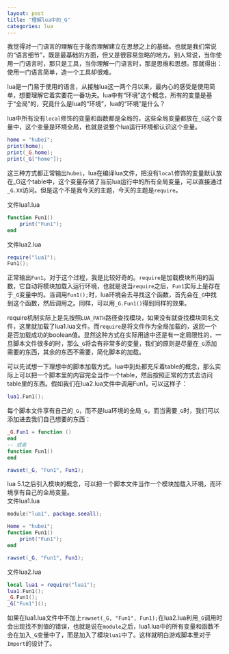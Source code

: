 ```yaml
---
layout: post
title: "理解lua中的_G"
categories: lua
---
```


我觉得对一门语言的理解在于能否理解建立在思想之上的基础。也就是我们常说的“语言细节”，既是最基础的方面，但又是很容易忽略的地方。别人常说，当你使用一门语言时，那只是工具，当你理解一门语言时，那是思维和思想。那就得出：使用一门语言简单，造一个工具却很难。

lua是一门易于使用的语言，从接触lua这一两个月以来，最内心的感受是使用简单，想要理解它着实要花一番功夫。lua中有“环境”这个概念，所有的变量是基于“全局”的，究竟什么是lua的“环境”，lua的“环境”是什么？

lua中所有没有```local```修饰的变量和函数都是全局的，这些全局变量都放在```_G```这个变量中，这个变量是环境全局，也就是说整个lua运行环境都认识这个变量。

``` lua
home = "hubei";
print(home);
print(_G.home);
print(_G["home"]);
```

这三种方式都正常输出```hubei```，lua在编译lua文件，把没有```local```修饰的变量默认放在_G这个table中，这个变量存储了当前lua运行中的所有全局变量，可以直接通过```_G.XX```访问。但是这个不是我今天的主题，今天的主题是```require```。

文件lua1.lua  

``` lua
function Fun1()
	print("Fun1");
end
```

文件lua2.lua  

``` lua
require("lua1");
Fun1();
```

正常输出```Fun1```。对于这个过程，我是比较好奇的。```require```是加载模块所用的函数，它自动将模块加载入运行环境，也就是说当```require```之后，```Fun1```实际上是存在于```_G```变量中的。当调用```Fun1();```时，lua环境会去寻找这个函数，首先会在```_G```中找到这个函数，然后调用之。同样，可以用```_G.Fun1()```得到同样的效果。

require机制实际上是先按照```LUA_PATH```路径查找模块，如果没有就查找模块同名文件，这里就加载了lua1.lua文件。而```require```是将文件作为全局加载的，返回一个是否加载成功的boolean值。显然这种方式在实际用途中还是有一定局限性的，一旦脚本文件很多的时，那么```_G```将会有非常多的变量，我们的原则是尽量在```_G```添加需要的东西，其余的东西不需要，简化脚本的加载。

可以先试想一下理想中的脚本加载方式。lua中到处都充斥着table的概念，那么实际上可以把一个脚本里的内容完全当作一个table，然后按照正常的方式去访问table里的东西。假如我们在lua2.lua文件中调用Fun1，可以这样子：

``` lua
lua1.Fun1();
```

每个脚本文件享有自己的```_G```，而不是lua环境的全局```_G```，而当需要```_G```时，我们可以添加进去我们自己想要的东西：

``` lua
_G.Fun1 = function ()
end
-- 或者
function Fun1()
end

rawset(_G, "Fun1", Fun1);
```

lua 5.1之后引入模块的概念，可以把一个脚本文件当作一个模块加载入环境，而环境享有自己的全局变量。  
文件lua1.lua  

``` lua
module("lua1", package.seeall);

Home = "hubei";
function Fun1()
	print("Fun1");
end

rawset(_G, "Fun1", Fun1);
```

文件lua2.lua  

``` lua
local lua1 = require("lua1");
lua1.Fun1();
_G.Fun1();
_G["Fun1"]();
```

如果在lua1.lua文件中不加上```rawset(_G, "Fun1", Fun1);```在lua2.lua利用```_G```调用时会出现找不到值的错误，也就是说在```module```之后，lua1.lua中的所有变量和函数不会在加入```_G```变量中了，而是加入了模块```lua1```中了。这样就明白游戏脚本里对于```Import```的设计了。